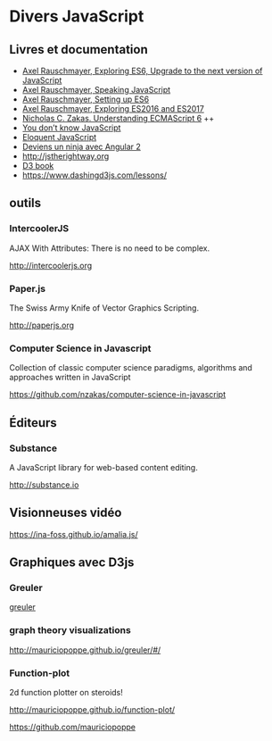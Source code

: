 # Divers JavaScript

## Livres et documentation

- [Axel Rauschmayer, Exploring ES6, Upgrade to the next version of JavaScript](http://exploringjs.com)
- [Axel Rauschmayer, Speaking JavaScript](http://speakingjs.com/es5/)
- [Axel Rauschmayer, Setting up ES6](https://leanpub.com/setting-up-es6/read)
- [Axel Rauschmayer, Exploring ES2016 and ES2017](https://leanpub.com/exploring-es2016-es2017/read)
- [Nicholas C. Zakas. Understanding ECMAScript 6](https://github.com/nzakas/understandinges6) ++
- [You don’t know JavaScript](https://github.com/getify/You-Dont-Know-JS)
- [Eloquent JavaScript](http://eloquentjavascript.net)
- [Deviens un ninja avec Angular 2](https://books.ninja-squad.com/angular2)
- http://jstherightway.org
- [D3 book](http://alignedleft.com/work/d3-book)
- https://www.dashingd3js.com/lessons/

## outils

### IntercoolerJS

AJAX With Attributes: There is no need to be complex.

http://intercoolerjs.org

### Paper.js

The Swiss Army Knife of Vector Graphics Scripting.

http://paperjs.org

### Computer Science in Javascript

Collection of classic computer science paradigms, algorithms and approaches written in JavaScript

https://github.com/nzakas/computer-science-in-javascript

## Éditeurs

### Substance

A JavaScript library for web-based content editing.

http://substance.io

## Visionneuses vidéo 

https://ina-foss.github.io/amalia.js/

## Graphiques avec D3js

### Greuler

[greuler](https://github.com/mauriciopoppe/greuler)

### graph theory visualizations

http://mauriciopoppe.github.io/greuler/#/

### Function-plot

2d function plotter on steroids!

http://mauriciopoppe.github.io/function-plot/

https://github.com/mauriciopoppe